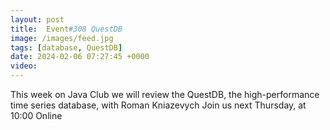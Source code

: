 ```yaml
---
layout: post
title:  Event#308 QuestDB
image: /images/feed.jpg
tags: [database, QuestDB]
date: 2024-02-06 07:27:45 +0000
video: 
---
```


This week on Java Club we will review the QuestDB, the high-performance time series database, with Roman Kniazevych
Join us next Thursday, at 10:00 Online
